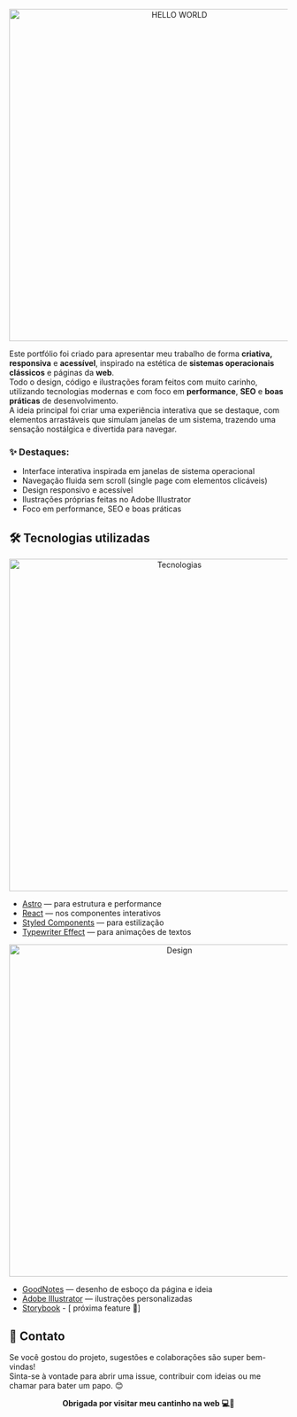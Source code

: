 
<p align="center">
  <img src="https://github.com/user-attachments/assets/e5deebeb-46ed-41dd-a4d2-cf5b46d3387a" alt="HELLO WORLD" width="600" />
</p>

Este portfólio foi criado para apresentar meu trabalho de forma **criativa, responsiva** e **acessível**, inspirado na estética de **sistemas operacionais clássicos** e páginas da **web**.  
Todo o design, código e ilustrações foram feitos com muito carinho, utilizando tecnologias modernas e com foco em **performance**, **SEO** e **boas práticas** de desenvolvimento.  
A ideia principal foi criar uma experiência interativa que se destaque, com elementos arrastáveis que simulam janelas de um sistema, trazendo uma sensação nostálgica e divertida para navegar.

### ✨ Destaques:
- Interface interativa inspirada em janelas de sistema operacional
- Navegação fluida sem scroll (single page com elementos clicáveis)
- Design responsivo e acessível
- Ilustrações próprias feitas no Adobe Illustrator
- Foco em performance, SEO e boas práticas


## 🛠️ Tecnologias utilizadas

<p align="center">
  <img src="https://github.com/user-attachments/assets/09389054-4db1-4b73-86f8-96c4ff383f5b" alt="Tecnologias" width="600"/>
</p>

- [Astro](https://astro.build/) — para estrutura e performance
- [React](https://reactjs.org/) — nos componentes interativos
- [Styled Components](https://styled-components.com/) — para estilização
- [Typewriter Effect](https://www.npmjs.com/package/typewriter-effect) — para animações de textos

<p align="center">
  <img src="https://github.com/user-attachments/assets/f08ca85d-cf50-4d50-a5d5-d19d7cd3958c" alt="Design" width="600"/>
</p>

- [GoodNotes](https://www.goodnotes.com/) — desenho de esboço da página e ideia
- [Adobe Illustrator](https://www.adobe.com/products/illustrator.html) — ilustrações personalizadas
- [Storybook](https://storybook.js.org/) - [ próxima feature 📝] 

## 💬 Contato

Se você gostou do projeto, sugestões e colaborações são super bem-vindas!  
Sinta-se à vontade para abrir uma issue, contribuir com ideias ou me chamar para bater um papo. 😊

<p align="center">
  <strong>Obrigada por visitar meu cantinho na web 💻🌈</strong>
</p>

